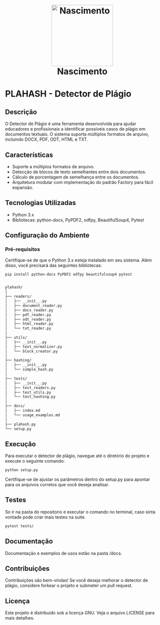 <h1 align="center">
  <br>
  <a href="#"><img src="https://github.com/IMNascimento/DVR/assets/28989407/84028706-5a9e-4d00-af2c-2935e5604035" alt="Nascimento" width="200"></a>
  <br>
  Nascimento
  <br>
</h1>

# PLAHASH - Detector de Plágio

## Descrição
O Detector de Plágio é uma ferramenta desenvolvida para ajudar educadores e profissionais a identificar possíveis casos de plágio em documentos textuais. O sistema suporta múltiplos formatos de arquivo, incluindo DOCX, PDF, ODT, HTML e TXT.

## Características
- Suporte a múltiplos formatos de arquivo.
- Detecção de blocos de texto semelhantes entre dois documentos.
- Cálculo de porcentagem de semelhança entre os documentos.
- Arquitetura modular com implementação do padrão Factory para fácil expansão.

## Tecnologias Utilizadas
- Python 3.x
- Bibliotecas: python-docx, PyPDF2, odfpy, BeautifulSoup4, Pytest

## Configuração do Ambiente

### Pré-requisitos
Certifique-se de que o Python 3.x esteja instalado em seu sistema. Além disso, você precisará das seguintes bibliotecas:

```bash
pip install python-docx PyPDF2 odfpy beautifulsoup4 pytest
```

```markdown

plahash/
│
├── readers/                  
│   ├── __init__.py
│   ├── document_reader.py
│   ├── docx_reader.py
│   ├── pdf_reader.py
│   ├── odt_reader.py
│   ├── html_reader.py
│   └── txt_reader.py
│
├── utils/                    
│   ├── __init__.py
│   ├── text_normalizer.py
│   └── block_creator.py
│
├── hashing/                  
│   ├── __init__.py
│   └── simple_hash.py
│
├── tests/                    
│   ├── __init__.py
│   ├── test_readers.py
│   ├── test_utils.py
│   └── test_hashing.py
│
├── docs/                      
│   ├── index.md
│   └── usage_examples.md
│
├── plahash.py   
└── setup.py 
```


## Execução

Para executar o detector de plágio, navegue até o diretório do projeto e execute o seguinte comando:

```bash
python setup.py
```

Certifique-se de ajustar os parâmetros dentro do setup.py para apontar para os arquivos corretos que você deseja analisar.

## Testes
So ir na pasta do repositorio e executar o comando no terminal, caso sinta vontade pode criar mais testes na suite.

```bash
pytest tests/
```

## Documentação
Documentação e exemplos de usos estão na pasta /docs.

## Contribuições

Contribuições são bem-vindas! Se você deseja melhorar o detector de plágio, considere forkear o projeto e submeter um pull request.

## Licença
Este projeto é distribuído sob a licença GNU. Veja o arquivo LICENSE para mais detalhes.









